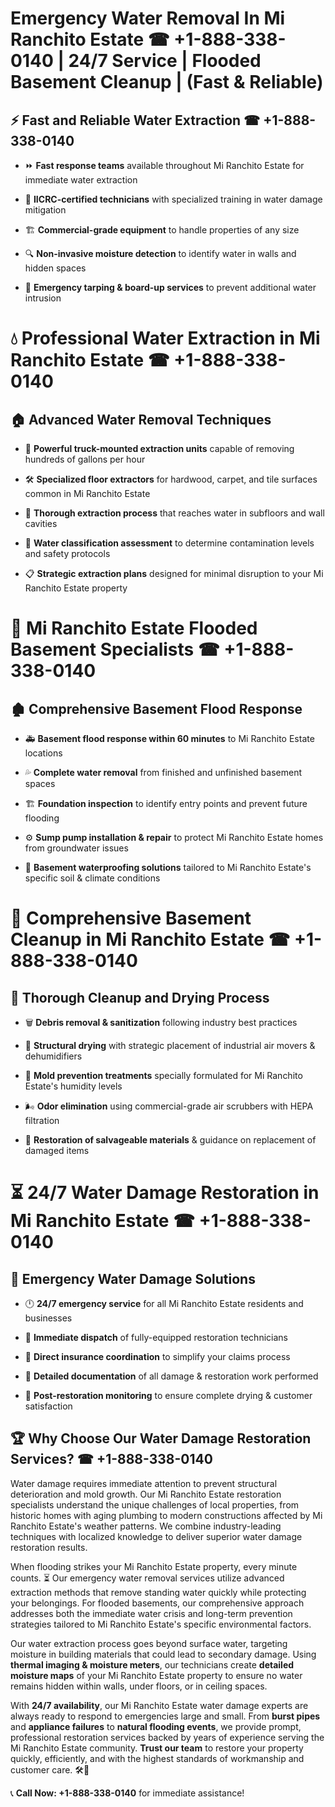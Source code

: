 # Emergency Water Removal In Mi Ranchito Estate ☎ +1-888-338-0140 | 24/7 Service | Flooded Basement Cleanup | (Fast & Reliable)  

## ⚡ Fast and Reliable Water Extraction ☎ +1-888-338-0140  
- ⏩ **Fast response teams** available throughout Mi Ranchito Estate for immediate water extraction  
- 🏅 **IICRC-certified technicians** with specialized training in water damage mitigation  
- 🏗️ **Commercial-grade equipment** to handle properties of any size  
- 🔍 **Non-invasive moisture detection** to identify water in walls and hidden spaces  
- 🛑 **Emergency tarping & board-up services** to prevent additional water intrusion  

# 💧 Professional Water Extraction in Mi Ranchito Estate ☎ +1-888-338-0140  

## 🏠 Advanced Water Removal Techniques  
- 🚛 **Powerful truck-mounted extraction units** capable of removing hundreds of gallons per hour  
- 🛠️ **Specialized floor extractors** for hardwood, carpet, and tile surfaces common in Mi Ranchito Estate  
- 📏 **Thorough extraction process** that reaches water in subfloors and wall cavities  
- 🧪 **Water classification assessment** to determine contamination levels and safety protocols  
- 📋 **Strategic extraction plans** designed for minimal disruption to your Mi Ranchito Estate property  

# 🌊 Mi Ranchito Estate Flooded Basement Specialists ☎ +1-888-338-0140  

## 🏚️ Comprehensive Basement Flood Response  
- 🚑 **Basement flood response within 60 minutes** to Mi Ranchito Estate locations  
- 💦 **Complete water removal** from finished and unfinished basement spaces  
- 🏗️ **Foundation inspection** to identify entry points and prevent future flooding  
- ⚙️ **Sump pump installation & repair** to protect Mi Ranchito Estate homes from groundwater issues  
- 🌱 **Basement waterproofing solutions** tailored to Mi Ranchito Estate's specific soil & climate conditions  

# 🧹 Comprehensive Basement Cleanup in Mi Ranchito Estate ☎ +1-888-338-0140  

## 🔄 Thorough Cleanup and Drying Process  
- 🗑️ **Debris removal & sanitization** following industry best practices  
- 💨 **Structural drying** with strategic placement of industrial air movers & dehumidifiers  
- 🦠 **Mold prevention treatments** specially formulated for Mi Ranchito Estate's humidity levels  
- 🌬️ **Odor elimination** using commercial-grade air scrubbers with HEPA filtration  
- 🔧 **Restoration of salvageable materials** & guidance on replacement of damaged items  

# ⏳ 24/7 Water Damage Restoration in Mi Ranchito Estate ☎ +1-888-338-0140  

## 🚀 Emergency Water Damage Solutions  
- 🕛 **24/7 emergency service** for all Mi Ranchito Estate residents and businesses  
- 🚒 **Immediate dispatch** of fully-equipped restoration technicians  
- 🏦 **Direct insurance coordination** to simplify your claims process  
- 📜 **Detailed documentation** of all damage & restoration work performed  
- 🔎 **Post-restoration monitoring** to ensure complete drying & customer satisfaction  

## 🏆 Why Choose Our Water Damage Restoration Services? ☎ +1-888-338-0140  
Water damage requires immediate attention to prevent structural deterioration and mold growth. Our Mi Ranchito Estate restoration specialists understand the unique challenges of local properties, from historic homes with aging plumbing to modern constructions affected by Mi Ranchito Estate's weather patterns. We combine industry-leading techniques with localized knowledge to deliver superior water damage restoration results.  

When flooding strikes your Mi Ranchito Estate property, every minute counts. ⏳ Our emergency water removal services utilize advanced extraction methods that remove standing water quickly while protecting your belongings. For flooded basements, our comprehensive approach addresses both the immediate water crisis and long-term prevention strategies tailored to Mi Ranchito Estate's specific environmental factors.  

Our water extraction process goes beyond surface water, targeting moisture in building materials that could lead to secondary damage. Using **thermal imaging & moisture meters**, our technicians create **detailed moisture maps** of your Mi Ranchito Estate property to ensure no water remains hidden within walls, under floors, or in ceiling spaces.  

With **24/7 availability**, our Mi Ranchito Estate water damage experts are always ready to respond to emergencies large and small. From **burst pipes** and **appliance failures** to **natural flooding events**, we provide prompt, professional restoration services backed by years of experience serving the Mi Ranchito Estate community. **Trust our team** to restore your property quickly, efficiently, and with the highest standards of workmanship and customer care. 🛠️💪  

📞 **Call Now: +1-888-338-0140** for immediate assistance!